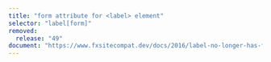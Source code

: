 ```yaml
---
title: "form attribute for <label> element"
selector: "label[form]"
removed:
  release: "49"
document: "https://www.fxsitecompat.dev/docs/2016/label-no-longer-has-form-attribute/"
---
```

